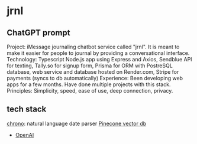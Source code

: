 # jrnl

## ChatGPT prompt

Project: iMessage journaling chatbot service called "jrnl". It is meant to make it easier for people to journal by providing a conversational interface.
Technology: Typescript Node.js app using Express and Axios, Sendblue API for texting, Tally.so for signup form, Prisma for ORM with PostreSQL database, web service and database hosted on Render.com, Stripe for payments (syncs to db automatically)
Experience: Been developing web apps for a few months. Have done multiple projects with this stack.
Principles: Simplicity, speed, ease of use, deep connection, privacy.

## tech stack

[chrono](https://github.com/wanasit/chrono): natural language date parser
[Pinecone vector db](https://docs.pinecone.io/docs/node-client)

- [OpenAI](https://docs.pinecone.io/docs/openai)